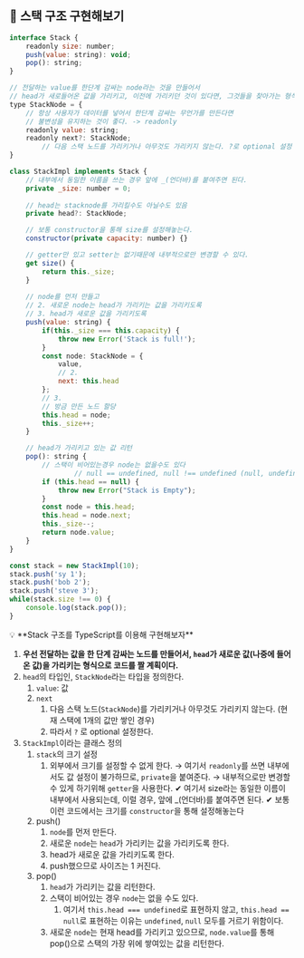 ## 👀 스택 구조 구현해보기

```jsx
interface Stack {
    readonly size: number;
    push(value: string): void;
    pop(): string;
}

// 전달하는 value를 한단계 감싸는 node라는 것을 만들어서 
// head가 새로들어온 값을 가리키고, 이전에 가리키던 것이 있다면, 그것들을 찾아가는 형식. 
type StackNode = {
    // 항상 사용자가 데이터를 넣어서 한단계 감싸는 무언가를 만든다면 
    // 불변성을 유지하는 것이 좋다. -> readonly
    readonly value: string;
    readonly next?: StackNode; 
		// 다음 스택 노드를 가리키거나 아무것도 가리키지 않는다. ?로 optional 설정
}

class StackImpl implements Stack {
    // 내부에서 동일한 이름을 쓰는 경우 앞에 _(언더바)를 붙여주면 된다.
    private _size: number = 0;
    
    // head는 stacknode를 가리킬수도 아닐수도 있음
    private head?: StackNode;

    // 보통 constructor을 통해 size를 설정해놓는다.
    constructor(private capacity: number) {}

    // getter만 있고 setter는 없기때문에 내부적으로만 변경할 수 있다.
    get size() {
        return this._size;
    }
    
    // node를 먼저 만들고 
    // 2. 새로운 node는 head가 가리키는 값을 가리키도록
    // 3. head가 새로운 값을 가리키도록
    push(value: string) {
        if(this._size === this.capacity) {
            throw new Error('Stack is full!');
        }
        const node: StackNode = {
            value,
            // 2. 
            next: this.head
        };
        // 3. 
        // 방금 만든 노드 할당
        this.head = node;
        this._size++;
    }

    // head가 가리키고 있는 값 리턴
    pop(): string {
        // 스택이 비어있는경우 node는 없을수도 있다
				// null == undefined, null !== undefined (null, undefined모두 거르기 위해 == 사용)
        if (this.head == null) { 
            throw new Error("Stack is Empty");
        }
        const node = this.head;
        this.head = node.next;
        this._size--;
        return node.value;
    }
}

const stack = new StackImpl(10);
stack.push('sy 1');
stack.push('bob 2');
stack.push('steve 3');
while(stack.size !== 0) {
    console.log(stack.pop());
}
```

<aside>
💡 **Stack 구조를 TypeScript를 이용해 구현해보자**

</aside>

1. **우선 전달하는 값을 한 단계 감싸는 노드를 만들어서, 
`head`가 새로운 값(나중에 들어온 값)을 가리키는 형식으로 코드를 짤 계획이다.**
2. `head`의 타입인, `StackNode`라는 타입을 정의한다.
    1. `value`: 값
    2. `next`
        1. 다음 스택 노드(`StackNode`)를 가리키거나 아무것도 가리키지 않는다. (현재 스택에 1개의 값만 쌓인 경우)
        2. 따라서 `?` 로 optional 설정한다.
3. `StackImpl`이라는 클래스 정의
    1. `stack`의 크기 설정
        1. 외부에서 크기를 설정할 수 없게 한다.
        → 여기서 `readonly`를 쓰면 내부에서도 값 설정이 불가하므로, `private`을 붙여준다.
        → 내부적으로만 변경할 수 있게 하기위해 `getter`을 사용한다. 
        ✔︎ 여기서 size라는 동일한 이름이 내부에서 사용되는데, 이럴 경우, 앞에 _(언더바)를 붙여주면 된다.
        ✔︎ 보통 이런 코드에서는 크기를 `constructor`을 통해 설정해놓는다
    2. push()
        1. `node`를 먼저 만든다.
        2.  새로운 `node`는 `head`가 가리키는 값을 가리키도록 한다.
        3.  head가 새로운 값을 가리키도록 한다.
        4.  push했으므로 사이즈는 1 커진다.
    3. pop()
        1. `head`가 가리키는 값을 리턴한다.
        2.  스택이 비어있는 경우 `node`는 없을 수도 있다.
            1. 여기서 `this.head === undefined`로 표현하지 않고, `this.head == null`로 표현하는 이유는 `undefined`, `null` 모두를 거르기 위함이다.
        3.  새로운 `node`는 현재 head를 가리키고 있으므로, `node.value`를 통해 pop()으로 스택의 가장 위에 쌓여있는 값을 리턴한다.